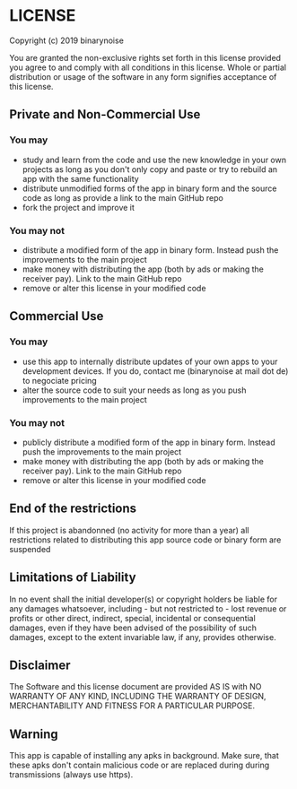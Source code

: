 # LICENSE
Copyright (c) 2019 binarynoise 

You are granted the non-exclusive rights set forth in this license provided you agree to and comply with all conditions
in this license. Whole or partial distribution or usage of the software in any form signifies acceptance of this license.

## Private and Non-Commercial Use
### You may
-   study and learn from the code and use the new knowledge in your own projects as long as you don't only copy and paste or try
    to rebuild an app with the same functionality 
-   distribute unmodified forms of the app in binary form and the source code as long as provide a link to the main GitHub repo
-   fork the project and improve it

### You may not
-   distribute a modified form of the app in binary form. Instead push the improvements to the main project
-   make money with distributing the app (both by ads or making the receiver pay). Link to the main GitHub repo
-   remove or alter this license in your modified code

## Commercial Use
### You may
-   use this app to internally distribute updates of your own apps to your development devices. If you do, contact me 
    (binarynoise at mail dot de) to negociate pricing
-   alter the source code to suit your needs as long as you push improvements to the main project

### You may not
-   publicly distribute a modified form of the app in binary form. Instead push the improvements to the main project
-   make money with distributing the app (both by ads or making the receiver pay). Link to the main GitHub repo
-   remove or alter this license in your modified code

## End of the restrictions
If this project is abandonned (no activity for more than a year) all restrictions related to distributing this app 
source code or binary form are suspended

## Limitations of Liability 
In no event shall the initial developer(s) or copyright holders be liable for any damages whatsoever, 
including - but not restricted to - lost revenue or profits or other direct, indirect, special, incidental or consequential damages, 
even if they have been advised of the possibility of such damages, except to the extent invariable law, if any, provides otherwise.

## Disclaimer
The Software and this license document are provided AS IS with NO WARRANTY OF ANY KIND, INCLUDING THE WARRANTY OF DESIGN,
MERCHANTABILITY AND FITNESS FOR A PARTICULAR PURPOSE.

## Warning
This app is capable of installing any apks in background. Make sure, that these apks don't contain malicious code or 
are replaced during during transmissions (always use https).
